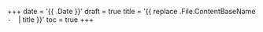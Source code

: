 +++
date = '{{ .Date }}'
draft = true
title = '{{ replace .File.ContentBaseName `-` ` ` | title }}'
toc = true
+++